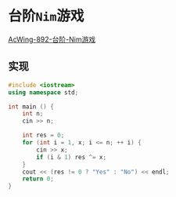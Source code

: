 # 台阶`Nim`游戏

[AcWing-892-台阶-Nim游戏](https://www.acwing.com/solution/AcWing/content/8393/)

## 实现

```cpp
#include <iostream>
using namespace std;

int main () {
    int n;
    cin >> n;

    int res = 0;
    for (int i = 1, x; i <= n; ++ i) {
        cin >> x;
        if (i & 1) res ^= x;
    }
    cout << (res != 0 ? "Yes" : "No") << endl;
    return 0;
}
```

